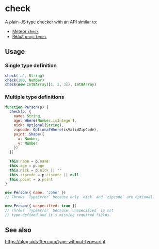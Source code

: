 # check

A plain-JS type checker with an API similar to:
- [Meteor `check`](https://github.com/meteor/meteor/tree/devel/packages/check)
- [React `prop-types`](https://github.com/facebook/prop-types)

## Usage
### Single type definition
```js
check('a', String)
check(100, Number)
check(new Int8Array([1, 2, 3]), Int8Array)
```

### Multiple type definitions
```js
function Person(p) {
  check(p, {
    name: String,
    age: Where(Number.isInteger),
    nick: Optional(String),
    zipcode: OptionalWhere(isValidZipCode),
    point: Shape({ 
      x: Number, 
      y: Number
    })
  })
  
  this.name = p.name
  this.age = p.age
  this.nick = p.nick || ''
  this.zipcode = p.zipcode || null
  this.point = p.point
}
```

```js
new Person({ name: 'John' }) 
// Throws `TypeError` because only `nick` and `zipcode` are optional.
```

```js
new Person({ unspecified: true }) 
// Throws `TypeError` because `unspecified` is not 
// type-defined and it's missing required fields.
```

## See also
https://blog.uidrafter.com/type-without-typescript
